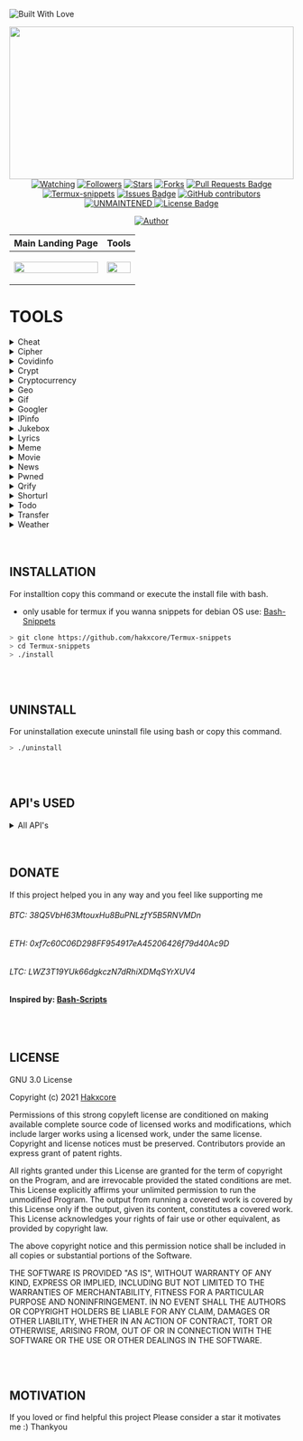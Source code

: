 <p align="left">
  <a ><img title="Built With Love" src="https://forthebadge.com/images/badges/built-with-love.svg" ></a>
</p>

</p>
<p align="center">
<img src="https://raw.githubusercontent.com/hakxcore/Termux-snippets/main/media/snippets.png" width="100%" height="270"/>
<a href="https://github.com/hakxcore/Anonymous/watchers"><img title="Watching" src="https://img.shields.io/github/watchers/hakxcore/Termux-snippets?label=Watchers&color=2eb2ff&style=flat-square"></a>
<a href="https://github.com/hakxcore/followers"><img title="Followers" src="https://img.shields.io/github/followers/hakxcore?color=2eb2ff&style=flat-square"></a>
<a href="https://github.com/hakxcore/stargazers/"><img title="Stars" src="https://img.shields.io/github/stars/hakxcore/Termux-snippets?color=2eb2ff&style=flat-square"></a>
<a href="https://github.com/hakxcore/Anonymous/network/members"><img title="Forks" src="https://img.shields.io/github/forks/hakxcore/Termux-snippets?color=2eb2ff&style=flat-square"></a>
<a href="https://github.com/hakxcore/Termux-snippets/pulls"><img src="https://img.shields.io/github/issues-pr/hakxcore/Termux-snippets?color=2eb2ff&style=flat-square" alt="Pull Requests Badge"/></a>
<a href="#"><img title="Termux-snippets" src="https://img.shields.io/badge/-%20TERMUXSNIPPETS-green%3FcolorA%3D%2523ff0000%26colorB%3D%2523017e40"></a>
<a href="https://github.com/hakxcore/Termux-snippets/issues"><img src="https://img.shields.io/github/issues/hakxcore/Termux-snippets?color=2eb2ff&style=flat-square" alt="Issues Badge"/></a>
<a href="https://github.com/hakxcore/Termux-snippets/graphs/contributors"><img alt="GitHub contributors" src="https://img.shields.io/github/contributors/hakxcore/Termux-snippets?color=2eb2ff&style=flat-square"></a>
<a href="#"><img title="UNMAINTENED" src="https://img.shields.io/badge/UNMAINTENED-YES-2eb2ff.svg?style=flat-square"</a>
<a href="https://github.com/hakxcore/Termux-snippets/blob/master/LICENSE"><img src="https://img.shields.io/github/license/hakxcore/Termux-snippets?color=2eb2ff&style=flat-square" alt="License Badge"/></a></p>
<p align="center">
  <a href="https://github.com/hakxcore"><img title="Author" src="https://img.shields.io/badge/Author-mukesh%20kumar-2eb2ff.svg?style=for-the-badge&logo=github"></a>
</p>


|              Main Landing Page                |                  Tools                  |
|-----------------------------------------------|-----------------------------------------|
| <p align="center"><img src="https://github.com/hakxcore/Termux-snippets/blob/main/media/main.png" width="100%" height="40%" /></p> | <p align="center"><img src="https://github.com/hakxcore/Termux-snippets/blob/main/media/tools.png" width="100%" height="20%" /></p> |



# TOOLS
<details>
<summary>Cheat</summary>
  
The fastest way to find {command options|code pieces} you need

Supports multiple languages and many bash commands also

```bash
Cheat

Description: Cheatsheets for quick information about multiple programming languages along with terminal commands

Usage: cheat [flags] [command] or cheat [flags] [programming language] [subject]
  -s  Does a search for last argument rather than looking for exact match
  -i  Case insensitive search
  -b  Word boundaries in search
  -r  Recursive search
  -u  Update Termux-snippets Tools
  -h  Show the help
  -v  Get the tool version
Special Pages:
  hello      Describes building the hello world program written in the language
  list       This lists all cheatsheets related to previous arg if none it lists all cheatsheets
  learn      Shows a learn-x-in-minutes language cheat sheet perfect for getting started with the language
  1line      A collection of one-liners in this language
  weirdness  A collection of examples of weird things in this language

Examples:
  cheat c function
  cheat rust hello
  cheat -r -b -i go
  cheat julia Functions
  cheat -i go operators
  
  ```
</details>

<details>
<summary>Cipher</summary>

  Cipher encrypt and decrypts your text
  ```bash
  Cipher

Description: Encode and decode your text see examples below.

Usage: cipher [falgs] "your text to encode or decode"
  -e  Encode text
  -d  Decode text
  -u  Update Termux-snippet Tools
  -h  Show the help
  -v  Get the tool version

Examples:
  cipher -e <text to encode>
  cipher -d <text to decode>
  
  ```
</details>
  
  
<details>
<summary>Covidinfo</summary>

 Tool that get the country wise information about covid-19 on the terminal itself   
  
```bash
Covidinfo

Description: Get the full detailed information of COVID19 in your terminal.

Usage: 
  -u  Update Termux-snippet Tools
  -h  Show the help
  -v  Get the tool version

Examples:
  covidinfo

```
</details>
  
<details>
<summary>Crypt</summary>

A wrapper for openssl that allows for quickly encrypting and decrypting files

```bash
crypt -e [original file] [encrypted file] # encrypts files
crypt -d [encrypted file] [output file] # decrypts files
```
#### Encryption Details
* Uses AES 256 level encryption
* Key is salted before creation
* Password is never in plain text, and OpenSSL generates key based on password
* Encrypted data is encoded in Base64, so it can be used as plain text in an email. (Not usually necessary if attached as a file)

**Tested With**  .pdf, .txt, .docx, .doc, .png, .jpeg

**CAUTION**  Make sure to use different filenames, otherwise your file will be overwritten!

```bash
Crypt

Description: A wrapper around openssl that facilitates encrypting and decrypting files.

Usage: crypt [flag] [inputFile] [outputFile]
  -e  Encrypt the inputFile and store it in the outputFile
  -d  Decrypt the inputFile and store it in the outputFile
  -u  Update Termux-snippets Tools
  -h  Show the help
  -v  Get the tool version

Examples:
  crypt -e mySecretFile.txt myEncryptedFile.jpg (change filetype so default program is incorrect)
  crypt -d myEncryptedFile.jpg thisIsNowDecrypted.txt (change filetype back so now default program is correct)

  ```
</details>
  
  
<details>
<summary>Cryptocurrency</summary>

Shows Cryptocurrency based on realtime exchange rates of the top 10 cryptos and a realtime chart of anyone crypto.

```bash
CryptoCurrency

Description: A realtime cryptocurrency converter.
With no flags it will pull down the latest stats of the top 10 cryptos also will extract real time graph of one crypto.

Usage: cryptocurrency or cryptocurrency [flag] or cryptocurrency [flag] [arg]
   -o Utilize the old functionality of the tool
   -f Fiat currency for conversions
   -u Update Termux-snippets Tools
   -h Show the help
   -v Get the tool version

Examples:
   cryptocurrency
   cryptocurrency -o #for all the functionalities of tool
  ```
</details>


<details>
<summary>Geo</summary>

Provides data for  wan address, lan address, router address, dns address, mac address, and ip geolocation

```bash
Geo

Description: Provides quick access for wan, lan, router, dns, mac, and ip geolocation data

Usage: geo [flag]
  -w  Returns WAN IP
  -l  Returns LAN IP(s)
  -r  Returns Router IP
  -d  Returns DNS Nameserver
  -m  Returns MAC address for interface. Ex. eth0
  -g  Returns Current IP Geodata

Examples:
  geo -g
  geo -wlrdgm eth0
Custom Geo Output => [all] [query] [city] [region] [country] [zip] [isp]

Example: geo -a 8.8.8.8 -o city,zip,isp
  -o [options]  Returns Specific Geodata
  -a [address]  For specific IP in -s
  -v            Returns Version
  -h            Returns Help Screen
  -u            Updates Termux-snippets
```
</details>
  
  
<details>
<summary>Gif</summary>

Gif gets the gifs related to the keyword which you gave as an argument and continuously play|prints on the terminal.


```bash
Gif

Description: Get any type of gif on your terminal.

Usage: gif <any_type_of_keyword_for_gif> use underscore "_" to seprate keywords.
  -u  Update Termux-snippets Tools
  -h  Show the help
  -v  Get the tool version

Examples:
  gif <you_desired_keyword>
  gif krishna
  gif going_to_school
```
</details>
  
  

<details>
<summary>Googler</summary>

Googler to directly make search on terminal. 

basic usage

```bash
googler search <you_wanna_search_about>
use ? after search for options
```

Main usage

```bash
usage: googler [-h] [-s N] [-n N] [-N] [-V] [-c TLD] [-l LANG] [-g CC] [-x]
               [--colorize [{auto,always,never}]] [-C] [--colors COLORS] [-j]
               [-t dN] [--from FROM] [--to TO] [-w SITE] [-e SITE] [--unfilter]
               [-p PROXY] [--notweak] [--json] [--url-handler UTIL]
               [--show-browser-logs] [--np] [-4] [-6] [-u] [--include-git] [-v]
               [-d]
               [KEYWORD ...]

Google from the command-line.

positional arguments:
  KEYWORD               search keywords

optional arguments:
  -h, --help            show this help message and exit
  -s N, --start N       start at the Nth result
  -n N, --count N       show N results (default 10)
  -N, --news            show results from news section
  -V, --videos          show results from videos section
  -c TLD, --tld TLD     country-specific search with top-level domain .TLD,
                        e.g., 'in' for India
  -l LANG, --lang LANG  display in language LANG
  -g CC, --geoloc CC    country-specific geolocation search with country code
                        CC, e.g. 'in' for India. Country codes are the same as
                        top-level domains
  -x, --exact           disable automatic spelling correction
  --colorize [{auto,always,never}]
                        whether to colorize output; defaults to 'auto', which
                        enables color when stdout is a tty device; using
                        --colorize without an argument is equivalent to
                        --colorize=always
  -C, --nocolor         equivalent to --colorize=never
  --colors COLORS       set output colors (see man page for details)
  -j, --first, --lucky  open the first result in web browser and exit
  -t dN, --time dN      time limit search [h5 (5 hrs), d5 (5 days), w5 (5
                        weeks), m5 (5 months), y5 (5 years)]
  --from FROM           starting date/month/year of date range; must use
                        American date format with slashes, e.g., 2/24/2020,
                        2/2020, 2020; can be used in conjunction with --to, and
                        overrides -t, --time
  --to TO               ending date/month/year of date range; see --from
  -w SITE, --site SITE  search a site using Google
  -e SITE, --exclude SITE
                        exclude site from results
  --unfilter            do not omit similar results
  -p PROXY, --proxy PROXY
                        tunnel traffic through an HTTP proxy; PROXY is of the
                        form [http://][user:password@]proxyhost[:port]
  --notweak             disable TCP optimizations and forced TLS 1.2
  --json                output in JSON format; implies --noprompt
  --url-handler UTIL    custom script or cli utility to open results
  --show-browser-logs   do not suppress browser output (stdout and stderr)
  --np, --noprompt      search and exit, do not prompt
  -4, --ipv4            only connect over IPv4 (by default, IPv4 is preferred
                        but IPv6 is used as a fallback)
  -6, --ipv6            only connect over IPv6
  -u, --upgrade         perform in-place self-upgrade
  --include-git         when used with --upgrade, get latest git master
  -v, --version         show program's version number and exit
  -d, --debug           enable debugging

omniprompt keys:
  n, p                  fetch the next or previous set of search results
  index                 open the result corresponding to index in browser
  f                     jump to the first page
  o [index|range|a ...] open space-separated result indices, numeric ranges
                        (sitelinks unsupported in ranges), or all, in browser
                        open the current search in browser, if no arguments
  O [index|range|a ...] like key 'o', but try to open in a GUI browser
  g keywords            new Google search for 'keywords' with original options
                        should be used to search omniprompt keys and indices
  c index               copy url to clipboard
  u                     toggle url expansion
  q, ^D, double Enter   exit googler
  ?                     show omniprompt help
  *                     other inputs issue a new search with original options

Version 4.3.2
Copyright © 2008 Henri Hakkinen
Copyright © 2015-2021 Arun Prakash Jana <engineerarun@gmail.com>
Zhiming Wang <zmwangx@gmail.com>
License: GPLv3
Webpage: https://github.com/jarun/googler
Modifications BY: Hakxcore https://github.com/hakxcore
```
</details>
  
  
<details>
<summary>IPinfo</summary>

Similar to geo but have some different functionalty.

basic usage

```bash
ipinfo -a <ip_address>
```

Main usage

```bash
Ipinfo

Description: Fetch Information about an IP Address.

Usage: ipinfo [flag] <ip-address>
  -a  IP Address of vectim
  -u  Update Termux-snippet Tools
  -h  Show the help
  -v  Get the tool version

Examples:
  ipinfo 8.8.8.8 #For your ip address
  ipinfo -a <someone's ip-addr>

```
</details>
    
    
<details>
<summary>Jukebox</summary>

There so many tools to play within jukebox.



```bash
jukebox

Description: Get so many options to play with Enjoy.
Usage: 
  -u  Update Termux-snippet Tools
  -h  Show the help
  -v  Get the tool version

Examples:
  jukebox

```
</details>
    
    
<details>
<summary>Lyrics</summary>

Grab lyrics for a given song quickly from the command line.


```bash
Lyrics

Description: Fetch lyrics for a certain song.

Usage: lyrics [flags] or tool [-a] [arg] [-s] [arg]
  -a  Artist of the song to fetch lyrics for
  -s  Song of the artist to fetch lyrics for
  -f  Export the lyrics to file rather than outputting to stdout
  -u  Update Termux-snippets Tools
  -h  Show the help
  -v  Get the tool version

Examples:
   lyrics -a logic -s run it
   lyrics -a logic -s run it -f ~/runItLyrics.txt

```
</details>

    
<details>
<summary>Meme</summary>

A lightning fast meme generator.

```bash
Meme

Description: A lightning fast meme generator from terminal.

Usage: meme [flags] or meme
  -b  See all Backgrouds
  -u  Update Termux-snippets you can use [update] also
  -h  Show help you can use [help] also
  -v  Tool version you can use [version] also

Examples:
   meme
    
```

</details>
    
    
<details>
<summary>Movie</summary>

Quick search that grabs relevant information about a movie

```bash
Movie

Description: Provides relevant information about a certain movie.

Usage: movie [flag] or movies [movieToSearch]
  -u  Update Termux-snippets Tools
  -h  Show the help
  -v  Get the tool version
  -d  Show detailed information

Examples:
  movie Argo
  movie Inception
```
</details>

    
<details>
<summary>News</summary>

Get latest news and headlines directly on your terminal.

```bash
News

Description: Latest news updates or get your desired latest headlines of news.

Usage: 
  -u  Update Termux-snippets Tools
  -h  Show the help
  -v  Get the tool version

Examples:
  news
  news <news_about>
```
</details>

    
    
<details>
<summary>Pwned</summary>

Know if your data is breached in any data breach.

```bash
Pwned

Description: Tells you when your account was last breached
Usage: pwned [flag] or pwned [tag]
  -u  Update Termux-snippets Tool
  -h  Show the help
  -v  Get the tool version

Examples:
  pwned anonymous007@gmail.com
  pwned anyones@gmail.com
```
</details>
    
    
    
<details>
<summary>Qrify</summary>

Takes any string of text and turns it into a qr code

This is useful for sending links or saving a string of commands to your phone


```bash
Qrify

Description: Converts strings or URLs into a QR code.

Usage: qrify [stringtoturnintoqrcode]
    -u  Update Termux-snippets Tools
    -m  Enable multiline support (feature not working yet)
    -h  Show the help
    -v  Get the tool version
    -f  Store the QR code as a PNG file
    -d  Decode the QR code from a PNG/GIF/JP(E)G file

Examples:
    qrify this is a test string
    qrify -m two\\nlines
    qrify github.com (no http:// or https://)
    qrify -f fileoutputName google.com
    qrify -d fileName.png

Please pay attention:
This script needs access to an external API.
Do not use it to encode sensitive data.
```
</details>
    
    
    
<details>
<summary>Shorturl</summary>

Gets the link that is being masked by a url shortner

```bash
Shorturl

Description: Shorten urls and unmask shortended urls.

Usage: shorturl [flag] [URL] or short [flag]
  -s  Shorten the URL
  -e  Expand a shortened URL
  -u  Update Termux-snippets Tools
  -h  Show the help
  -v  Get the tool version

Example:
   Input: shorturl -s https://possiblemaliciouswebsiteornot.com
   Output: https://tinyurl.com/jkkj
   Input:  shorturl -e tinyurl.com/jhkj
   Output: http://possiblemaliciouswebsiteornot.com
```
</details>
    
    

<details>
<summary>Todo</summary>

A simplistic command line todo list


```bash
Todo

Description: A simplistic commandline todo list.

Usage: todo [flags] or todo [flags] [arguments]
  -c  Clear all the current tasks
      Can also use clear instead of -c
  -r  Remove the following task numbers seprated by spaces
      Can also use remove instead of -r
  -g  Get the current tasks
      Can also use list instead of -g
  -a  Add the following task
      Can also use add instead of -a
  -u  Update Termux-snippets Tools
  -h  Show the help
  -v  Get the tool version

Examples:
   todo -a My very first task
   todo remove 2
   todo -r 1 3
   todo add Another Task
   todo list
   todo -g
   todo -c
   todo clear
```

</div>
</details>
    
    
    
<details>
<summary>Transfer</summary>

Quickly transfer files from the command line.


```bash
Transfer

Description: Quickly transfer files from the command line.

Usage: transfer [flags] or transfer [flag] [args] or transfer [filePathToUpload]
  -d  Download a single file
      First arg: Output file directory
      Second arg: File url id
      Third arg: File name
  -o  Onetime file upload
  -u  Update Termux-snippets Tools
  -h  Show the help
  -v  Get the tool version
Examples:
  transfer ~/fileToTransfer.txt
  transfer ~/firstFileToTransfer.txt ~/secondFileToTransfer.txt ~/thirdFileToTransfer.txt
  transfer -d ~/outputDirectory fileID fileName
  transfer -o ~/fileToTransfer.txt

```
</details>
    
    
<details>
<summary>Weather</summary>

Provides a 3 day forecast

With no arguments it will grab the weather for your location as determined by your ip

```bash
Weather

Description: Provides a 3 day forecast on your current location or a specified location.
  With no flags Weather will default to your current location.

Usage: weather or weather [flag] or weather [country] or weather [city] [state]
  weather [i][M] get weather in imperial units, optional M means windspeed in m/s
  weather [m][M] get weather in metric units, optional M means windspeed in m/s
  weather [Moon] grabs the phase of the moon
  -u  Update Termux-snippets Tools
  -h  Show the help
  -v  Get the tool version

Examples:
  weather
  weather Paris m
  weather Tokyo
  weather Moon
  weather mM

```

With arguments you can pass in a city or country and get the weather in that area


Also can show the current moon phase

</details>
    
</br>
</br>

## INSTALLATION

For installtion copy this command or execute the install file with bash.
- only usable for termux if you wanna snippets for debian OS use: [Bash-Snippets](https://github.com/alexanderepstein/Bash-Snippets)
    
```bash
> git clone https://github.com/hakxcore/Termux-snippets
> cd Termux-snippets
> ./install
```
 
</br>
</br>
    
## UNINSTALL 

For uninstallation execute uninstall file using bash or copy this command.
    
```bash
> ./uninstall
```
    
</br>
</br>
    
## API's USED

<details>
<summary>All API's</summary>

* To get location based on ip address: [ipinfo](https://ipinfo.io)
* To get and print weather based on a location: [wttr](http://wttr.in)
* To grab the latest exchange rate between currencies: [fixer](http://fixer.io)
* To grab information on movies: [omdbapi](http://www.omdbapi.com/)
* To grab the information about COVID-19 country wise: [covidinfo](https://corona-stats.online)
* To grab the information about COVID-19 about whole world: [covidinfo](covid19.trackercli.com)
* To grab the information about COVID-19 about your country: [covidinfo](snf-878293.vm.okeanos.grnet.gr)
* To determine masked link behind url shortner: [ki.tc](http://ki.tc)
* To grab cheatsheets for commands and languages: [cheat](http://cheat.sh/)
* To encode text into a qr code: [qrenco](http://qrenco.de)
* To get the gifs on terminal used api is: [gif](e.xec.sh/)
* To get your jukebox here we used api is: [jukebox](telehack.com)
* To get your WAN ip address: [ipify](https://www.ipify.org/)
* To get latese news on terminal api used for it: [news](getnews.tech)
* To grab the latest exchange rate between cryptocurrencies to standard currencies: [coinmarketcap](https://coinmarketcap.com/api/)
* To transfer files: [transfer](https://transfer.sh)
* To grab lyrics from a song: [lyrics.ovh](http://docs.lyricsovh.apiary.io)
* To generate memes: [MemeGen](https://memegen.link)
* To get a chart of the top 10 cryptocurrencies: [rate.sx](http://rate.sx)

</details>

</br>
</br> 

## DONATE
If this project helped you in any way and you feel like supporting me

###### BTC: 38Q5VbH63MtouxHu8BuPNLzfY5B5RNVMDn
###### ETH: 0xf7c60C06D298FF954917eA45206426f79d40Ac9D
###### LTC: LWZ3T19YUk66dgkczN7dRhiXDMqSYrXUV4

#### Inspired by: [Bash-Scripts](https://github.com/alexanderepstein/Bash-Snippets)  

</br>
</br>
  
## LICENSE

GNU 3.0 License

Copyright (c) 2021 [Hakxcore](https://github.com/hakxcore)

Permissions of this strong copyleft license are conditioned on making available complete source code of licensed works and modifications, which include larger works using a licensed work, under the same license. Copyright and license notices must be preserved. Contributors provide an express grant of patent rights.
  
All rights granted under this License are granted for the term of copyright on the Program, and are irrevocable provided the stated conditions are met.  This License explicitly affirms your unlimited permission to run the unmodified Program.  The output from running a covered work is covered by this License only if the output, given its content, constitutes a covered work.  This License acknowledges your rights of fair use or other equivalent, as provided by copyright law.

The above copyright notice and this permission notice shall be included in all copies or substantial portions of the Software.

THE SOFTWARE IS PROVIDED "AS IS", WITHOUT WARRANTY OF ANY KIND, EXPRESS OR IMPLIED, INCLUDING BUT NOT LIMITED TO THE WARRANTIES OF MERCHANTABILITY, FITNESS FOR A PARTICULAR PURPOSE AND NONINFRINGEMENT. IN NO EVENT SHALL THE AUTHORS OR COPYRIGHT HOLDERS BE LIABLE FOR ANY CLAIM, DAMAGES OR OTHER LIABILITY, WHETHER IN AN ACTION OF CONTRACT, TORT OR OTHERWISE, ARISING FROM, OUT OF OR IN CONNECTION WITH THE SOFTWARE OR THE USE OR OTHER DEALINGS IN THE SOFTWARE.
  
</br>
</br> 

 ## MOTIVATION
 If you loved or find helpful this project Please consider a star it motivates me :) Thankyou 
